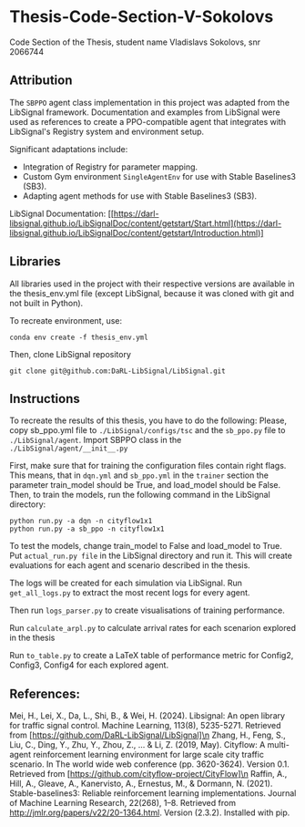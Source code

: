# Thesis-Code-Section-V-Sokolovs
Code Section of the Thesis, student name Vladislavs Sokolovs, snr 2066744

## Attribution
The `SBPPO` agent class implementation in this project was adapted from the LibSignal framework. 
Documentation and examples from LibSignal were used as references to create a 
PPO-compatible agent that integrates with LibSignal's Registry system and 
environment setup. 

Significant adaptations include:
- Integration of Registry for parameter mapping.
- Custom Gym environment `SingleAgentEnv` for use with Stable Baselines3 (SB3).
- Adapting agent methods for use with Stable Baselines3 (SB3).

LibSignal Documentation: [[https://darl-libsignal.github.io/LibSignalDoc/content/getstart/Start.html](https://darl-libsignal.github.io/LibSignalDoc/content/getstart/Introduction.html)]


## Libraries

All libraries used in the project with their respective versions are available in the thesis_env.yml file (except LibSignal, because it was cloned with git and not built in Python).

To recreate environment, use:

```
conda env create -f thesis_env.yml
```

Then, clone LibSignal repository

```
git clone git@github.com:DaRL-LibSignal/LibSignal.git
```

## Instructions

To recreate the results of this thesis, you have to do the following:
Please, copy sb_ppo.yml file to ```./LibSignal/configs/tsc``` and the ```sb_ppo.py``` file to ```./LibSignal/agent```.
Import SBPPO class in the ```./LibSignal/agent/__init__.py ```


First, make sure that for training the configuration files contain right flags.
This means, that in ```dqn.yml``` and ```sb_ppo.yml``` in the ```trainer``` section the parameter train_model should be True, and load_model should be False.
Then, to train the models, run the following command in the LibSignal directory:
```
python run.py -a dqn -n cityflow1x1
python run.py -a sb_ppo -n cityflow1x1
```
To test the models, change train_model to False and load_model to True.
Put ```actual_run.py file``` in the LibSignal directory and run it.
This will create evaluations for each agent and scenario described in the thesis.

The logs will be created for each simulation via LibSignal.
Run ```get_all_logs.py``` to extract the most recent logs for every agent.

Then run ```logs_parser.py``` to create visualisations of training performance.

Run ```calculate_arpl.py``` to calculate arrival rates for each scenarion explored in the thesis

Run ```to_table.py``` to create a LaTeX table of performance metric for Config2, Config3, Config4 for each explored agent.


## References:
Mei, H., Lei, X., Da, L., Shi, B., & Wei, H. (2024). Libsignal: An open library for traffic signal control. Machine Learning, 113(8), 5235-5271. Retrieved from [https://github.com/DaRL-LibSignal/LibSignal]\n
Zhang, H., Feng, S., Liu, C., Ding, Y., Zhu, Y., Zhou, Z., ... & Li, Z. (2019, May). Cityflow: A multi-agent reinforcement learning environment for large scale city traffic scenario. In The world wide web conference (pp. 3620-3624). Version 0.1. Retrieved from [https://github.com/cityflow-project/CityFlow]\n
Raffin, A., Hill, A., Gleave, A., Kanervisto, A., Ernestus, M., & Dormann, N. (2021). Stable-baselines3: Reliable reinforcement learning implementations. Journal of Machine Learning Research, 22(268), 1–8. Retrieved
from http://jmlr.org/papers/v22/20-1364.html. Version (2.3.2). Installed with pip.

